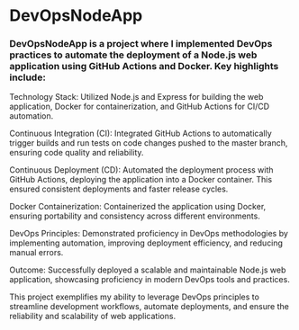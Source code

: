 # DevOpsNodeApp


### DevOpsNodeApp is a project where I implemented DevOps practices to automate the deployment of a Node.js web application using GitHub Actions and Docker. Key highlights include:

Technology Stack: Utilized Node.js and Express for building the web application, Docker for containerization, and GitHub Actions for CI/CD automation.

Continuous Integration (CI): Integrated GitHub Actions to automatically trigger builds and run tests on code changes pushed to the master branch, ensuring code quality and reliability.

Continuous Deployment (CD): Automated the deployment process with GitHub Actions, deploying the application into a Docker container. This ensured consistent deployments and faster release cycles.

Docker Containerization: Containerized the application using Docker, ensuring portability and consistency across different environments.

DevOps Principles: Demonstrated proficiency in DevOps methodologies by implementing automation, improving deployment efficiency, and reducing manual errors.

Outcome: Successfully deployed a scalable and maintainable Node.js web application, showcasing proficiency in modern DevOps tools and practices.

This project exemplifies my ability to leverage DevOps principles to streamline development workflows, automate deployments, and ensure the reliability and scalability of web applications.
